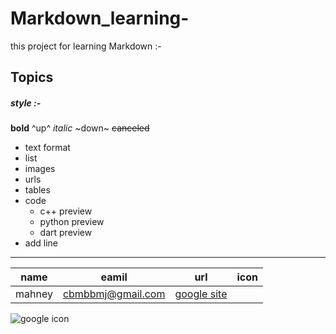 # Markdown_learning-
this project for learning Markdown :-
## Topics 
##### style :- 
 **bold**  ^up^ *italic* ~down~ ~~canceled~~ 

* text format 
* list 
* images 
* urls
* tables
* code 
  * c++ preview 
  * python preview 
  * dart preview 
* add line 

___


|name|eamil|url|icon|
|----|----|----|----|
|mahney|cbmbbmj@gmail.com|[google site](https://google.co)||
![google icon](https://2u.pw/hREaX)